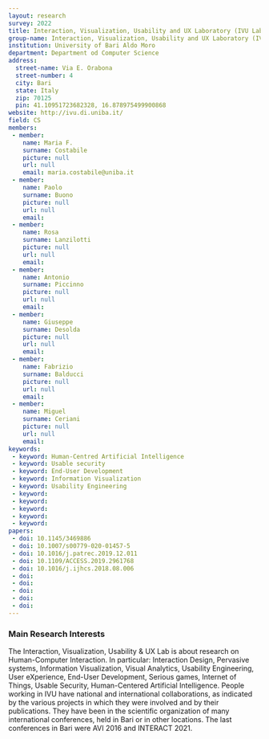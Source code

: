 ```yaml
---
layout: research
survey: 2022 
title: Interaction, Visualization, Usability and UX Laboratory (IVU Lab)
group-name: Interaction, Visualization, Usability and UX Laboratory (IVU Lab)
institution: University of Bari Aldo Moro
department: Department od Computer Science
address: 
  street-name: Via E. Orabona
  street-number: 4
  city: Bari
  state: Italy
  zip: 70125
  pin: 41.10951723682328, 16.878975499900868
website: http://ivu.di.uniba.it/
field: CS
members: 
 - member:
    name: Maria F.
    surname: Costabile
    picture: null
    url: null
    email: maria.costabile@uniba.it
 - member: 
    name: Paolo
    surname: Buono
    picture: null
    url: null
    email: 
 - member: 
    name: Rosa
    surname: Lanzilotti
    picture: null
    url: null
    email: 
 - member: 
    name: Antonio
    surname: Piccinno
    picture: null
    url: null
    email: 
 - member: 
    name: Giuseppe
    surname: Desolda
    picture: null
    url: null
    email: 
 - member: 
    name: Fabrizio
    surname: Balducci
    picture: null
    url: null
    email: 
 - member: 
    name: Miguel
    surname: Ceriani
    picture: null
    url: null
    email: 
keywords: 
 - keyword: Human-Centred Artificial Intelligence
 - keyword: Usable security
 - keyword: End-User Development
 - keyword: Information Visualization
 - keyword: Usability Engineering
 - keyword: 
 - keyword: 
 - keyword: 
 - keyword: 
 - keyword: 
papers: 
 - doi: 10.1145/3469886
 - doi: 10.1007/s00779-020-01457-5
 - doi: 10.1016/j.patrec.2019.12.011
 - doi: 10.1109/ACCESS.2019.2961768
 - doi: 10.1016/j.ijhcs.2018.08.006
 - doi: 
 - doi: 
 - doi: 
 - doi: 
 - doi: 
---
```



### Main Research Interests
The Interaction, Visualization, Usability & UX Lab is about research on Human-Computer Interaction. In particular: Interaction Design, Pervasive systems, Information Visualization, Visual Analytics, Usability Engineering, User eXperience, End-User Development, Serious games, Internet of Things, Usable Security, Human-Centered Artificial Intelligence.
People working in IVU have national and international collaborations, as indicated by the various projects in which they were involved and by their publications.
They have been in the scientific organization of many international conferences, held in Bari or in other locations. The last conferences in Bari were AVI 2016 and INTERACT 2021.